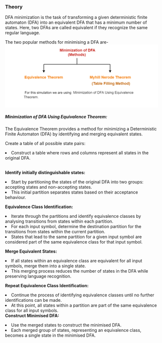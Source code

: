 <h3>Theory</h3>
<p>DFA minimization is the task of transforming a given deterministic finite automaton (DFA) into an equivalent DFA that has a minimum number of states. Here, two DFAs are called equivalent if they recognize the same regular language.
</p>
The two popular methods for minimising a DFA are-
<div><img src="./images/types.png" alt="types of method"></div>
<h5>Minimization of DFA Using Equivalence Theorem:</h5>
<p>The Equivalence Theorem provides a method for minimizing a Deterministic Finite Automaton (DFA) by identifying and merging equivalent states. </p>
<p>Create a table of all possible state pairs:</p>

<li>Construct a table where rows and columns represent all states in the original DFA.</li>
<br>
<p> <b>Identify initially distinguishable states:</b></p>

<li>Start by partitioning the states of the original DFA into two groups: accepting states and non-accepting states.</li>
<li>This initial partition separates states based on their acceptance behaviour.
</li>
<p><b>Equivalence Class Identification:</b></p>

<li>Iterate through the partitions and identify equivalence classes by analysing transitions from states within each partition.</li>
<li>For each input symbol, determine the destination partition for the transitions from states within the current partition.</li>
<li>States that lead to the same partition for a given input symbol are considered part of the same equivalence class for that input symbol.</li>
<p><b>Merge Equivalent States:</b></p>

<li>If all states within an equivalence class are equivalent for all input symbols, merge them into a single state.</li>
<li>This merging process reduces the number of states in the DFA while preserving language recognition.</li>
<p><b>Repeat Equivalence Class Identification:</b></p>
<li>Continue the process of identifying equivalence classes until no further identifications can be made.</li>
<li>At this point, all states within a partition are part of the same equivalence class for all input symbols.</li>
<p?><b>Construct Minimised DFA:</b></p>

<li>Use the merged states to construct the minimised DFA.</li>
<li>Each merged group of states, representing an equivalence class, becomes a single state in the minimised DFA.</li>




